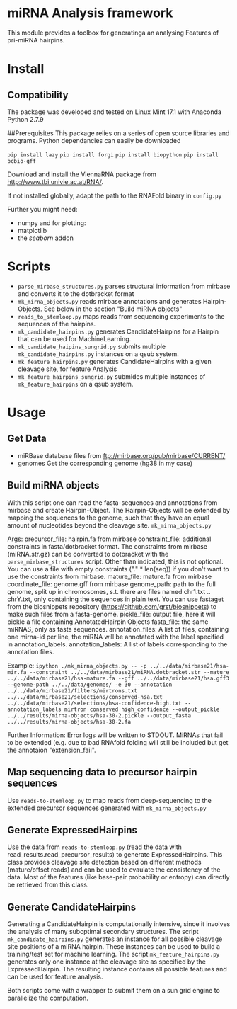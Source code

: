 # miRNA Analysis framework
This module provides a toolbox for generatinga an analysing Features
of pri-miRNA hairpins. 

# Install
## Compatibility
The package was developed and tested on Linux Mint 17.1 with Anaconda Python 2.7.9

##Prerequisites
This package relies on a series of open source libraries and programs.
Python dependancies can easily be downloaded

`pip install lazy`
`pip install forgi`
`pip install biopython`
`pip install bcbio-gff`

Download and install the ViennaRNA package from 
http://www.tbi.univie.ac.at/RNA/.

If not installed globally, adapt the path to the RNAFold binary in `config.py` 

Further you might need: 
* numpy
and for plotting: 
* matplotlib
* the *seaborn* addon

# Scripts
* `parse_mirbase_structures.py` parses structural information from mirbase and converts it to the dotbracket format
* `mk_mirna_objects.py` reads mirbase annotations and generates Hairpin-Objects. See below in the section "Build miRNA objects"
* `reads_to_stemloop.py` maps reads from sequencing experiments to the sequences of the hairpins. 
* `mk_candidate_hairpins.py` generates CandidateHairpins for a Hairpin that can be used for MachineLearning.
* `mk_candidate_haipins_sungrid.py` submits multiple `mk_candidate_hairpins.py` instances on a qsub system. 
* `mk_feature_hairpins.py` generates CandidateHairpins with a given cleavage site, for feature Analysis
* `mk_feature_hairpins_sungrid.py` submides multiple instances of `mk_feature_hairpins` on a qsub system. 

# Usage

## Get Data
* miRBase database files from ftp://mirbase.org/pub/mirbase/CURRENT/
* genomes 
    Get the corresponding genome (hg38 in my case)

## Build miRNA objects
With this script one can read the fasta-sequences and annotations from mirbase and create Hairpin-Object. The Hairpin-Objects will be extended by mapping the sequences to the genome, such that they have an equal amount of nucleotides beyond the cleavage site. 
`mk_mirna_objects.py`

Args:
    precursor_file: hairpin.fa from mirbase
    constraint_file: additional constraints in fasta/dotbracket format. The constraints
        from mirbase (miRNA.str.gz) can be converted to dotbracket
        with the `parse_mirbase_structures` script. Other than indicated, this is not optional. You can use a file 
        with empty constraints ("." * len(seq)) if you don't want to use the constraints from mirbase. 
    mature_file: mature.fa from mirbase
    coordinate_file: genome.gff from mirbase
    genome_path: path to the full genome, split up in
        chromosomes, s.t. there are files named
        chr1.txt .. chrY.txt, only containing the sequences
        in plain text. You can use fastaget from the
        biosnippets repository (https://github.com/grst/biosnippets)
        to make such files from a fasta-genome. 
    pickle_file: output file, here it will pickle a file containing 
        AnnotatedHairpin Objects
    fasta_file: the same miRNAS, only as fasta sequences. 
    annotation_files: A list of files, containing one mirna-id per line,
        the miRNA will be annotated with the label specified
        in annotation_labels.
    annotation_labels: A list of labels corresponding to the annotation
        files. 

Example:
    `ipython ./mk_mirna_objects.py -- -p ../../data/mirbase21/hsa-mir.fa --constraint ../../data/mirbase21/miRNA.dotbracket.str --mature ../../data/mirbase21/hsa-mature.fa --gff ../../data/mirbase21/hsa.gff3 --genome-path ../../data/genomes/ -e 30 --annotation ../../data/mirbase21/filters/mirtrons.txt ../../data/mirbase21/selections/conserved-hsa.txt ../../data/mirbase21/selections/hsa-confidence-high.txt --annotation_labels mirtron conserved high_confidence --output_pickle ../../results/mirna-objects/hsa-30-2.pickle --output_fasta ../../results/mirna-objects/hsa-30-2.fa`

Further Information:
    Error logs will be written to STDOUT. MiRNAs that fail to be extended (e.g. due to bad
    RNAfold folding will still be included but get the annotaion "extension_fail". 


## Map sequencing data to precursor hairpin sequences
Use `reads-to-stemloop.py` to map reads from deep-sequencing to the extended precursor sequences generated with `mk_mirna_objects.py`

## Generate ExpressedHairpins
Use the data from `reads-to-stemloop.py` (read the data with read_results.read_precursor_results) to generate ExpressedHairpins. 
This class provides cleavage site detection based on different methods (mature/offset reads) and can be used to evaulate the consistency of the data. 
Most of the features (like base-pair probability or entropy) can directly be retrieved from this class. 

## Generate CandidateHairpins
Generating a CandidateHairpin is computationally intensive, since it involves the analysis of many suboptimal secondary structures. The script `mk_candidate_hairpins.py` generates an instance for all possible cleavage site positions of a miRNA hairpin. These instances can be used to build a training/test set for machine learning. The script `mk_feature_hairpins.py` generates only one instance at the cleavage site as specified by the ExpressedHairpin. The resulting instance contains
all possible features and can be used for feature analysis. 

Both scripts come with a wrapper to submit them on a sun grid engine to parallelize the computation. 


